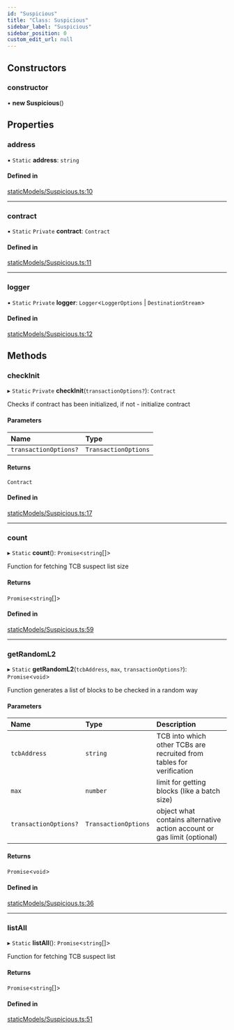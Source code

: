 ```yaml
---
id: "Suspicious"
title: "Class: Suspicious"
sidebar_label: "Suspicious"
sidebar_position: 0
custom_edit_url: null
---
```


## Constructors

### constructor

• **new Suspicious**()

## Properties

### address

▪ `Static` **address**: `string`

#### Defined in

[staticModels/Suspicious.ts:10](https://github.com/Super-Protocol/sp-sdk-js/blob/bbd7f28/src/staticModels/Suspicious.ts#L10)

___

### contract

▪ `Static` `Private` **contract**: `Contract`

#### Defined in

[staticModels/Suspicious.ts:11](https://github.com/Super-Protocol/sp-sdk-js/blob/bbd7f28/src/staticModels/Suspicious.ts#L11)

___

### logger

▪ `Static` `Private` **logger**: `Logger`<`LoggerOptions` \| `DestinationStream`\>

#### Defined in

[staticModels/Suspicious.ts:12](https://github.com/Super-Protocol/sp-sdk-js/blob/bbd7f28/src/staticModels/Suspicious.ts#L12)

## Methods

### checkInit

▸ `Static` `Private` **checkInit**(`transactionOptions?`): `Contract`

Checks if contract has been initialized, if not - initialize contract

#### Parameters

| Name | Type |
| :------ | :------ |
| `transactionOptions?` | `TransactionOptions` |

#### Returns

`Contract`

#### Defined in

[staticModels/Suspicious.ts:17](https://github.com/Super-Protocol/sp-sdk-js/blob/bbd7f28/src/staticModels/Suspicious.ts#L17)

___

### count

▸ `Static` **count**(): `Promise`<`string`[]\>

Function for fetching TCB suspect list size

#### Returns

`Promise`<`string`[]\>

#### Defined in

[staticModels/Suspicious.ts:59](https://github.com/Super-Protocol/sp-sdk-js/blob/bbd7f28/src/staticModels/Suspicious.ts#L59)

___

### getRandomL2

▸ `Static` **getRandomL2**(`tcbAddress`, `max`, `transactionOptions?`): `Promise`<`void`\>

Function generates a list of blocks to be checked in a random way

#### Parameters

| Name | Type | Description |
| :------ | :------ | :------ |
| `tcbAddress` | `string` | TCB into which other TCBs are recruited from tables for verification |
| `max` | `number` | limit for getting blocks (like a batch size) |
| `transactionOptions?` | `TransactionOptions` | object what contains alternative action account or gas limit (optional) |

#### Returns

`Promise`<`void`\>

#### Defined in

[staticModels/Suspicious.ts:36](https://github.com/Super-Protocol/sp-sdk-js/blob/bbd7f28/src/staticModels/Suspicious.ts#L36)

___

### listAll

▸ `Static` **listAll**(): `Promise`<`string`[]\>

Function for fetching TCB suspect list

#### Returns

`Promise`<`string`[]\>

#### Defined in

[staticModels/Suspicious.ts:51](https://github.com/Super-Protocol/sp-sdk-js/blob/bbd7f28/src/staticModels/Suspicious.ts#L51)
